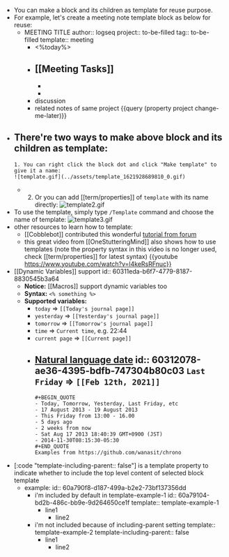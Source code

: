 - You can make a block and its children as template for reuse purpose.
- For example, let's create a meeting note template block as below for reuse:
	- MEETING TITLE
	  author:: logseq
	  project:: to-be-filled
	  tag:: to-be-filled
	  template:: meeting
		- <%today%>
		- [[Meeting Tasks]]
			-
			-
			-
		- discussion
		- related notes of same project
		  {{query (property project change-me-later)}}
- There're two ways to make above block and its children as template:
	-
	  1. You can right click the block dot and click "Make template" to give it a name:
	  ![template.gif](../assets/template_1621928689810_0.gif)
	-
	  2. Or you can add [[term/properties]] of `template` with its name directly:
	  ![template2.gif](../assets/template2_1621928922947_0.gif)
- To use the template, simply type `/Template` command and choose the name of template:
  ![template3.gif](../assets/template3_1621929392325_0.gif)
- other resources to learn how to template:
	- [[Cobblebot]] contributed this wonderful [tutorial from forum](https://discuss.logseq.com/t/templates-how-to-create-edit-and-insert/200)
	- this great video from [[OneStutteringMind]] also shows how to use templates (note the property syntax in this video is no longer used, check [[term/properties]] for latest syntax)
	  {{youtube https://www.youtube.com/watch?v=l4keRsRFnuc}}
- [[Dynamic Variables]] support
  id:: 60311eda-b6f7-4779-8187-8830545b3a64
	- **Notice:** [[Macros]] support dynamic variables too
	- **Syntax:** `<% something %>`
	- **Supported variables:**
		- `today` => `[[Today's journal page]]`
		- `yesterday` => `[[Yesterday's journal page]]`
		- `tomorrow` => `[[Tomorrow's journal page]]`
		- `time` => `Current time`, e.g. 22:44
		- `current page` => `[[Current page]]`
		- [Natural language date](https://github.com/wanasit/chrono)
		  id:: 60312078-ae36-4395-bdfb-747304b80c03
		  `Last Friday` => `[[Feb 12th, 2021]]`
			-
			  #+BEGIN_QUOTE
			  - Today, Tomorrow, Yesterday, Last Friday, etc
			  - 17 August 2013 - 19 August 2013
			  - This Friday from 13:00 - 16.00
			  - 5 days ago
			  - 2 weeks from now
			  - Sat Aug 17 2013 18:40:39 GMT+0900 (JST)
			  - 2014-11-30T08:15:30-05:30
			  #+END_QUOTE
			  Examples from https://github.com/wanasit/chrono
- [:code "template-including-parent:: false"] is a template property to indicate whether to include the top level content of selected block template
	- example:
	  id:: 60a790f8-d187-499a-b2e2-73bf137356dd
		- i'm included by default in template-example-1
		  id:: 60a79104-bd2b-486c-bb9e-9d264650ce1f
		  template:: template-example-1
			- line1
				- line2
		- i'm not included because of including-parent setting
		  template:: template-example-2
		  template-including-parent:: false
			- line1
				- line2
